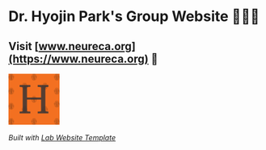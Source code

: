 
# Dr. Hyojin Park's Group Website 🧠🧠🧠

## Visit **[www.neureca.org](https://www.neureca.org)** 🚀

<img src="images/icon.png" alt="neureca" width="20%">

_Built with [Lab Website Template](https://greene-lab.gitbook.io/lab-website-template-docs)_

